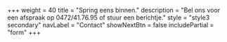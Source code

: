 +++
  weight = 40
  title = "Spring eens binnen."
  description = "Bel ons voor een afspraak op 0472/41.76.95 of stuur een berichtje."
  style = "style3 secondary"
  navLabel = "Contact"
  showNextBtn = false
  includePartial = "form"
+++
